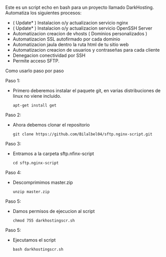 Este es un script echo en bash para un proyecto llamado DarkHosting. Automatiza los siguientes procesos:

-   ( Update* ) Instalacion o/y actualizacion servicio nginx
-   ( Update* ) Instalacion o/y actualizacion servicio OpenSSH Server
-   Automatizacion creacion de vhosts ( Dominios personalizados )
-   Automatizacion SSL autofirmado por cada dominio
-   Automatizacion jaula dentro la ruta html de tu sitio web
-   Automatizacion creacion de usuarios y contraseñas para cada cliente
-   Denegacion conectividad por SSH
-   Permite acceso SFTP.

Como usarlo paso por paso

Paso 1:
-   Primero deberemos instalar el paquete git, en varias distribuciones de linux no viene incluido.

        apt-get install get

Paso 2:
-   Ahora debemos clonar el repositorio

        git clone https://github.com/Bilalbel04/sftp.nginx-script.git

Paso 3:
-   Entramos a la carpeta sftp.nfinx-script 

        cd sftp.nginx-script

Paso 4:
-   Descomprimimos master.zip
  
        unzip master.zip

Paso 5:
-   Damos permisos de ejecucion al script 

        chmod 755 darkhostingscr.sh

Paso 5:
-   Ejecutamos el script 

        bash darkhostingscr.sh


